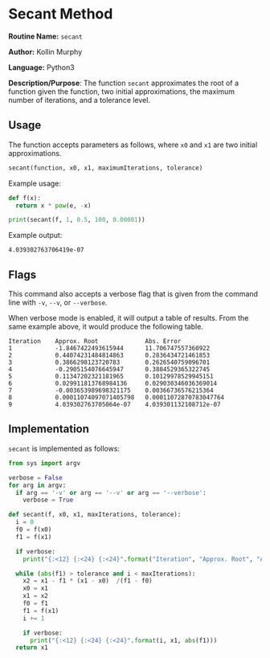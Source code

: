 # Secant Method

**Routine Name:** `secant`

**Author:** Kollin Murphy

**Language:** Python3

**Description/Purpose**: The function `secant` approximates the root of a function given the function, two initial approximations, the maximum number of iterations, and a tolerance level.

## Usage

The function accepts parameters as follows, where `x0` and `x1` are two initial approximations.

```python
secant(function, x0, x1, maximumIterations, tolerance)
```

Example usage:

```python
def f(x):
  return x * pow(e, -x)

print(secant(f, 1, 0.5, 100, 0.00001))
```

Example output:

```
4.039302763706419e-07
```

## Flags

This command also accepts a verbose flag that is given from the command line with `-v`, `--v`, or `--verbose`.

When verbose mode is enabled, it will output a table of results. From the same example above, it would produce the following table.

```
Iteration    Approx. Root             Abs. Error              
1            -1.8467422493615944      11.706747557360922
2            0.44074231484814863      0.2836434721461853
3            0.3866298123720783       0.2626540759096701
4            -0.2905154076645947      0.3884529365322745
5            0.11347202321181965      0.10129978529945151
6            0.029911813768984136     0.029030346036369014
7            -0.003653989698321175    0.00366736576215364
8            0.00011074097071405798   0.00011072870783047764
9            4.039302763705064e-07    4.039301132108712e-07
```

## Implementation

`secant` is implemented as follows:

```python
from sys import argv

verbose = False
for arg in argv:
  if arg == '-v' or arg == '--v' or arg == '--verbose':
    verbose = True

def secant(f, x0, x1, maxIterations, tolerance):
  i = 0
  f0 = f(x0)
  f1 = f(x1)

  if verbose:
    print("{:<12} {:<24} {:<24}".format("Iteration", "Approx. Root", "Abs. Error"))

  while (abs(f1) > tolerance and i < maxIterations):
    x2 = x1 - f1 * (x1 - x0)  /(f1 - f0)
    x0 = x1
    x1 = x2
    f0 = f1
    f1 = f(x1)
    i += 1

    if verbose:
      print("{:<12} {:<24} {:<24}".format(i, x1, abs(f1)))
  return x1
```
